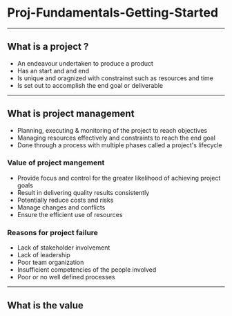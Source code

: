 # Proj-Fundamentals-Getting-Started
---

## What is a project ?
- An endeavour undertaken to produce a product
- Has an start and and end
- Is unique and oragnized with constrainst such as resources and time
- Is set out to accomplish the end goal or deliverable

---
## What is project management
- Planning, executing & monitoring of the project to reach objectives
- Managing resources effectively and constraints to reach the end goal
- Done through a process with multiple phases called a project's lifecycle

### Value of project mangement
- Provide focus and control for the greater likelihood of achieving project goals
- Result in delivering quality results consistently
- Potentially reduce costs and risks
- Manage changes and conflicts
- Ensure the efficient use of resources

### Reasons for project failure
- Lack of stakeholder involvement
- Lack of leadership
- Poor team organization
- Insufficient competencies of the people involved
- Poor or no well defined processes

	

---
## What is the value 